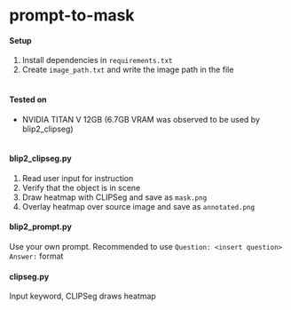 # prompt-to-mask



#### Setup
1. Install dependencies in `requirements.txt`
2. Create `image_path.txt` and write the image path in the file
<br/><br/>

#### Tested on
* NVIDIA TITAN V 12GB (6.7GB VRAM was observed to be used by blip2_clipseg)
<br/><br/>

#### blip2_clipseg.py
1. Read user input for instruction
2. Verify that the object is in scene
3. Draw heatmap with CLIPSeg and save as `mask.png`
4. Overlay heatmap over source image and save as `annotated.png`

#### blip2_prompt.py
Use your own prompt. Recommended to use `Question: <insert question> Answer:` format

#### clipseg.py
Input keyword, CLIPSeg draws heatmap
